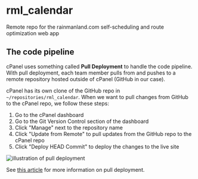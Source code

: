 # rml_calendar
Remote repo for the rainmanland.com self-scheduling and route optimization web app

## The code pipeline
cPanel uses something called **Pull Deployment** to handle the code pipeline. With pull deployment, each team member pulls from and pushes to a remote repository hosted outside of cPanel (GitHub in our case).

cPanel has its own clone of the GitHub repo in `~/repositories/rml_calendar`. When we want to pull changes from GitHub to the cPanel repo, we follow these steps:
1. Go to the cPanel dashboard
2. Go to the Git Version Control section of the dashboard
3. Click "Manage" next to the repository name
4. Click "Update from Remote" to pull updates from the GitHub repo to the cPanel repo
5. Click "Deploy HEAD Commit" to deploy the changes to the live site

![illustration of pull deployment](https://docs.cpanel.net/img/git-pull-deployment-workflow.png)

See [this article](https://docs.cpanel.net/knowledge-base/web-services/guide-to-git-how-to-set-up-deployment/) for more information on pull deployment.
